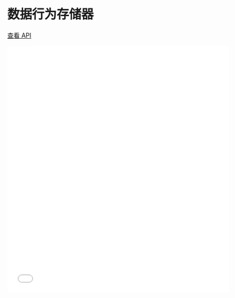 # 数据行为存储器

[查看 API](http://www.easybui.com/guide/api/classes/bui.store.html)

<iframe width="100%" height="560" src="//www.easybui.com/demo/source.html?url=pages/store/index&code=full,result" allowfullscreen="allowfullscreen" frameborder="0"></iframe>

